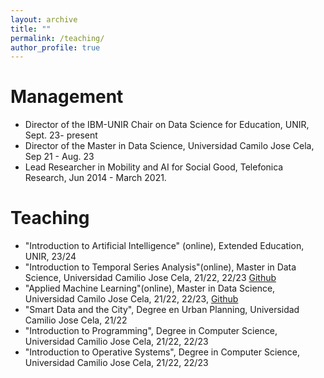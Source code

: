 ```yaml
---
layout: archive
title: ""
permalink: /teaching/
author_profile: true
---
```


# Management
* Director of the IBM-UNIR Chair on Data Science for Education, UNIR, Sept. 23- present
* Director of the Master in Data Science, Universidad Camilo Jose Cela, Sep 21 - Aug. 23
* Lead Researcher in Mobility and AI for Social Good, Telefonica Research, Jun 2014 - March 2021.

# Teaching
* "Introduction to Artificial Intelligence" (online), Extended Education, UNIR, 23/24
* "Introduction to Temporal Series Analysis"(online), Master in Data Science, Universidad Camilio Jose Cela, 21/22, 22/23 [Github](https://github.com/ENriqueFRiasM/NotebooksAST)
* "Applied Machine Learning"(online), Master in Data Science, Universidad Camilo Jose Cela, 21/22, 22/23, [Github](https://github.com/ENriqueFRiasM/NoteBooks-AML)
* "Smart Data and the City", Degree en Urban Planning, Universidad Camilio Jose Cela, 21/22
* "Introduction to Programming", Degree in Computer Science, Universidad Camilio Jose Cela, 21/22, 22/23
* "Introduction to Operative Systems", Degree in Computer Science, Universidad Camilio Jose Cela, 21/22, 22/23
